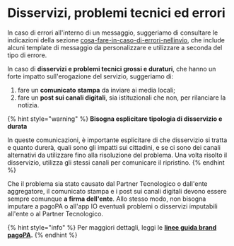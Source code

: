 # Disservizi, problemi tecnici ed errori

In caso di errori all'interno di un messaggio, suggeriamo di consultare le indicazioni della sezione [cosa-fare-in-caso-di-errori-nellinvio](../che-cosa-puo-fare-un-servizio-su-io/cosa-fare-in-caso-di-errori-nellinvio/ "mention"), che include alcuni template di messaggio da personalizzare e utilizzare a seconda del tipo di errore.

In caso di **disservizi e problemi tecnici grossi e duraturi**, che hanno un forte impatto sull'erogazione del servizio, suggeriamo di:

1. fare un **comunicato stampa** da inviare ai media locali;
2. fare un **post sui canali digitali**, sia istituzionali che non, per rilanciare la notizia.&#x20;

{% hint style="warning" %}
**Bisogna esplicitare tipologia di disservizio e durata**

In queste comunicazioni, è importante esplicitare di che disservizio si tratta e quanto durerà, quali sono gli impatti sui cittadini, e se ci sono dei canali alternativi da utilizzare fino alla risoluzione del problema. Una volta risolto il disservizio, utilizza gli stessi canali per comunicare il ripristino.
{% endhint %}

Che il problema sia stato causato dal Partner Tecnologico o dall'ente aggregatore, il comunicato stampa e i post sui canali digitali devono essere sempre comunque **a firma dell'ente**. Allo stesso modo, non bisogna imputare a pagoPA o all'app IO eventuali problemi o disservizi imputabili all'ente o al Partner Tecnologico.

{% hint style="info" %}
Per maggiori dettagli, leggi le [**linee guida brand pagoPA**](https://docs.pagopa.it/linee-guida-brand-pagopa/)**.**&#x20;
{% endhint %}
